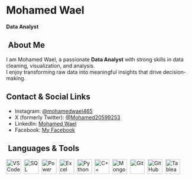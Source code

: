 # Mohamed Wael  
**Data Analyst**  

## ​ About Me  
I am Mohamed Wael, a passionate **Data Analyst** with strong skills in data cleaning, visualization, and analysis.  
I enjoy transforming raw data into meaningful insights that drive decision-making.  

##  Contact & Social Links  
- Instagram: [@mohamedwael465](https://www.instagram.com/mohamedwael465)  
- X (formerly Twitter): [@Mohamed20599253](https://x.com/Mohamed20599253?t=N6hg_P-AflDXkEc8zZyBrg&s=09)  
- LinkedIn: [Mohamed Wael](https://www.linkedin.com/in/mohamed-wael-27a5402b2?utm_source=share&utm_campaign=share_via&utm_content=profile&utm_medium=android_app)  
- Facebook: [My Facebook](https://www.facebook.com/share/d4NBChxCGXJw4uKA/)  

## ​ Languages & Tools  
<p>
  <img src="https://cdn.jsdelivr.net/gh/devicons/devicon/icons/vscode/vscode-original.svg" title="VS Code" alt="VS Code" width="40" height="40"/>&nbsp;
  <img src="https://cdn.jsdelivr.net/gh/devicons/devicon/icons/mysql/mysql-original.svg" title="SQL" alt="SQL" width="40" height="40"/>&nbsp;
  <img src="https://img.icons8.com/color/48/power-bi.png" title="Power BI" alt="Power BI" width="40" height="40"/>&nbsp;
  <img src="https://img.icons8.com/color/48/microsoft-excel-2019--v1.png" title="Excel" alt="Excel" width="40" height="40"/>&nbsp;
  <img src="https://cdn.jsdelivr.net/gh/devicons/devicon/icons/python/python-original.svg" title="Python" alt="Python" width="40" height="40"/>&nbsp;
  <img src="https://cdn.jsdelivr.net/gh/devicons/devicon/icons/cplusplus/cplusplus-original.svg" title="C++" alt="C++" width="40" height="40"/>&nbsp;
  <img src="https://cdn.jsdelivr.net/gh/devicons/devicon/icons/mongodb/mongodb-original.svg" title="MongoDB" alt="MongoDB" width="40" height="40"/>&nbsp;
  <img src="https://cdn.jsdelivr.net/gh/devicons/devicon/icons/git/git-original.svg" title="Git" alt="Git" width="40" height="40"/>&nbsp;
  <img src="https://cdn.jsdelivr.net/gh/devicons/devicon/icons/github/github-original.svg" title="GitHub" alt="GitHub" width="40" height="40"/>&nbsp;
  <img src="https://img.icons8.com/color/48/tableau-software.png" title="Tableau" alt="Tableau" width="40" height="40"/>
</p>
